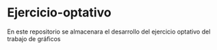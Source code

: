 # Ejercicio-optativo
En este repositorio se almacenara el desarrollo del ejercicio optativo del trabajo de gráficos
